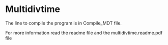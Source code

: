 # Multidivtime

The line to compile the program is in Compile_MDT file.

For more information read the readme file and the multidivtime.readme.pdf file
